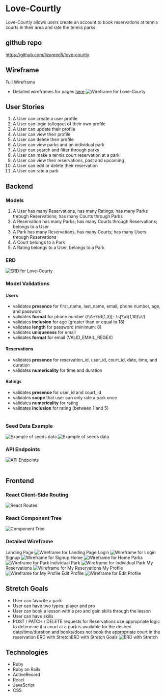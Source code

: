 # Love-Courtly

Love-Courtly allows users create an account to book reservations at tennis courts in their area and rate the tennis parks.

## github repo
https://github.com/lizareed5/love-courtly

## Wireframe
Full Wireframe
* Detailed wireframes for pages [here](#detailed-wireframe)
<img
    src="client/assets/full_wireframe.png"
    alt="Wireframe for Love-Courty"
    title="Wireframe for Love-Courty">

## User Stories
1. A User can create a user profile
2. A User can login to/logout of their own profile
3. A User can update their profile
4. A User can view their profile
5. A User can delete their profile
6. A User can view parks and an individual park
7. A User can search and filter through parks
8. A User can make a tennis court reservation at a park
9. A User can view their reservations, past and upcoming
10. A User can edit or delete their reservation
11. A User can rate a park

## Backend
### Models
1. A User has many Reservations, has many Ratings; has many Parks through Reservations; has many Courts through Parks
2. A Reservation has many Parks; has many Courts through Reservations; belongs to a User
3. A Park has many Reservations, has many Courts; has many Users through Reservations
4. A Court belongs to a Park
5. A Rating belongs to a User, belongs to a Park
### ERD
<img
    src="client/assets/ERD.png"
    alt="ERD for Love-Courty"
    title="ERD for Love-Courty">

### Model Validations
#### Users
* validates **presence** for first_name, last_name, email, phone number, age, and password
* validates **format** for phone number (/\A\+?\d{1,3}[-.\s]?\d{1,10}\z/)
* validates **inclusion** for age (greater than or equal to 18)
* validates **length** for password (minimum: 8)
* validates **uniqueness** for email
* validates **format** for email (VALID_EMAIL_REGEX)
#### Reservations
* validates **presence** for reservation_id, user_id, court_id, date, time, and duration
* validates **numericality** for time and duration
#### Ratings
* validates **presence** for user_id and court_id
* validates **scope** that user can only rate a park once
* validates **numericality** for rating
* validates **inclusion** for rating (between 1 and 5)
<br></br>

### Seed Data Example
<img
    src="client/assets/seeds1.png"
    alt="Example of seeds data"
    title="Example of seeds data">
    <img
    src="client/assets/seeds2.png"
    alt="Example of seeds data"
    title="Example of seeds data">

### API Endpoints
<img
    src="client/assets/API_endpoints.png"
    alt="API Endpoints"
    title="API Endpoints">
<br></br>

## Frontend
### React Client-Side Routing
<img
    src="client/assets/react_routes.png"
    alt="React Routes"
    title="React Routes">

### React Component Tree
<img
    src="client/assets/component_tree.png"
    alt="Component Tree"
    title="Component Tree">

### Detailed Wireframe
Landing Page
<img
    src="client/assets/landing_page.png"
    alt="Wireframe for Landing Page"
    title="Wireframe for Landing Page">
Login
<img
    src="client/assets/login.png"
    alt="Wireframe for Login"
    title="Wireframe for Login">
Signup
<img
    src="client/assets/signup.png"
    alt="Wireframe for Signup"
    title="Wireframe for Signup">
Home
<img
    src="client/assets/home.png"
    alt="Wireframe for Home"
    title="Wireframe for Home">
Parks
<img
    src="client/assets/parks.png"
    alt="Wireframe for Park"
    title="Wireframe for Park">
Individual Park
<img
    src="client/assets/indv_park.png"
    alt="Wireframe for Individual Park"
    title="Wireframe for Individual Park">
My Reservations
<img
    src="client/assets/my_reservations.png"
    alt="Wireframe for My Reservations"
    title="Wireframe for My Reservations">
My Profile
<img
    src="client/assets/my_profile.png"
    alt="Wireframe for My Profile"
    title="Wireframe for My Profile">
Edit Profile
<img
    src="client/assets/edit_profile.png"
    alt="Wireframe for Edit Profile"
    title="Wireframe for Edit Profile">

## Stretch Goals
* User can favorite a park
* User can have two types: player and pro
* User can book a lesson with a pro and gain skills through the lesson
* User can have skills
* POST / PATCH / DELETE requests for Reservations use appropriate logic to determine if a court at a park is available for the desired date/time/duration and books/does not book the appropriate court in the reservation
ERD with StretchERD with Stretch Goals
<img
    src="client/assets/ERD_with_stretch.png"
    alt="ERD with Stretch"
    title="ERD with Stretch">

## Technologies
* Ruby
* Ruby on Rails
* ActiveRecord
* React
* JavaScript
* CSS
